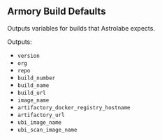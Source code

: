 ## Armory Build Defaults

Outputs variables for builds that Astrolabe expects.

Outputs:
- `version`
- `org`
- `repo`
- `build_number`
- `build_name`
- `build_url`
- `image_name`
- `artifactory_docker_registry_hostname`
- `artifactory_url`
- `ubi_image_name`
- `ubi_scan_image_name`

